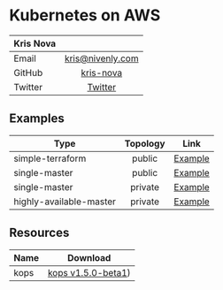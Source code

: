 # Kubernetes on AWS


| Kris Nova              |                                             |                                          
| ---------------------- |:-------------------------------------------:|
| Email                  | [kris@nivenly.com](mailto:kris@nivenly.com) |
| GitHub                 | [kris-nova](https://github.com/kris-nova)   |
| Twitter                | [Twitter](https://twitter.com/Kris__Nova)   |


## Examples

| Type                   | Topology      | Link                                         |                                           
| ---------------------- |:-------------:| -------------------------------------------- |
| simple-terraform       | public        | [Example](simple-terraform-public/README.md) |
| single-master          | public        | [Example](single-master-public/README.md)    |
| single-master          | private       | [Example](single-master-private/README.md)   |
| highly-available-master| private       | [Example](ha-master-private/README.md)       |

## Resources

| Name                   |  Download                                                                        |                                          
| ---------------------- |:--------------------------------------------------------------------------------:|
| kops                   | [kops v1.5.0-beta1](https://github.com/kubernetes/kops/releases/tag/1.5.0-beta1))|



